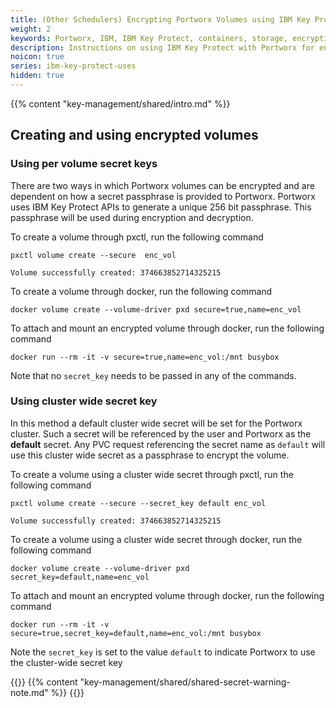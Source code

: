 ```yaml
---
title: (Other Schedulers) Encrypting Portworx Volumes using IBM Key Protect
weight: 2
keywords: Portworx, IBM, IBM Key Protect, containers, storage, encryption
description: Instructions on using IBM Key Protect with Portworx for encrypting Portworx Volumes
noicon: true
series: ibm-key-protect-uses
hidden: true
---
```


{{% content "key-management/shared/intro.md" %}}

## Creating and using encrypted volumes

### Using per volume secret keys

There are two ways in which Portworx volumes can be encrypted and are dependent on how a secret passphrase is provided to Portworx. Portworx uses IBM Key Protect APIs to generate a unique 256 bit passphrase. This passphrase will be used during encryption and decryption.

To create a volume through pxctl, run the following command

```text
pxctl volume create --secure  enc_vol
```

```output
Volume successfully created: 374663852714325215
```

To create a volume through docker, run the following command

```text
docker volume create --volume-driver pxd secure=true,name=enc_vol
```

To attach and mount an encrypted volume through docker, run the following command

```text
docker run --rm -it -v secure=true,name=enc_vol:/mnt busybox
```

Note that no `secret_key` needs to be passed in any of the commands.

### Using cluster wide secret key

In this method a default cluster wide secret will be set for the Portworx cluster. Such a secret will be referenced by the user and Portworx as the **default** secret. Any PVC request referencing the
secret name as `default` will use this cluster wide secret as a passphrase to encrypt the volume.

To create a volume using a cluster wide secret through pxctl, run the following command

```text
pxctl volume create --secure --secret_key default enc_vol
```

```output
Volume successfully created: 374663852714325215
```

To create a volume using a cluster wide secret through docker, run the following command

```text
docker volume create --volume-driver pxd secret_key=default,name=enc_vol
```

To attach and mount an encrypted volume through docker, run the following command

```text
docker run --rm -it -v secure=true,secret_key=default,name=enc_vol:/mnt busybox
```

Note the `secret_key` is set to the value `default` to indicate Portworx to use the cluster-wide secret key

{{<info>}}
{{% content  "key-management/shared/shared-secret-warning-note.md" %}}
{{</info>}}
